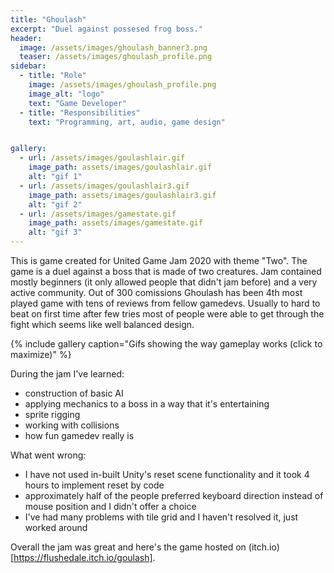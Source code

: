 ```yaml
---
title: "Ghoulash"
excerpt: "Duel against possesed frog boss."
header:
  image: /assets/images/ghoulash_banner3.png
  teaser: /assets/images/ghoulash_profile.png
sidebar:
  - title: "Role"
    image: /assets/images/ghoulash_profile.png
    image_alt: "logo"
    text: "Game Developer"
  - title: "Responsibilities"
    text: "Programming, art, audio, game design"


gallery:
  - url: /assets/images/goulashlair.gif
    image_path: assets/images/goulashlair.gif
    alt: "gif 1"
  - url: /assets/images/goulashlair3.gif
    image_path: assets/images/goulashlair3.gif
    alt: "gif 2"
  - url: /assets/images/gamestate.gif
    image_path: assets/images/gamestate.gif
    alt: "gif 3" 
---
```


This is game created for United Game Jam 2020 with theme "Two". The game is a duel against a boss that is made of two creatures. Jam contained mostly beginners (it only allowed people that didn't jam before) and a very active community. Out of 300 comissions Ghoulash has been 4th most played game with tens of reviews from fellow gamedevs. Usually to hard to beat on first time after few tries most of people were able to get through the fight which seems like well balanced design. 

{% include gallery caption="Gifs showing the way gameplay works (click to maximize)" %}

During the jam I've learned:
- construction of basic AI
- applying mechanics to a boss in a way that it's entertaining
- sprite rigging
- working with collisions
- how fun gamedev really is

What went wrong:
- I have not used in-built Unity's reset scene functionality and it took 4 hours to implement reset by code
- approximately half of the people preferred keyboard direction instead of mouse position and I didn't offer a choice
- I've had many problems with tile grid and I haven't resolved it, just worked around


Overall the jam was great and here's the game hosted on (itch.io)[https://flushedale.itch.io/goulash].